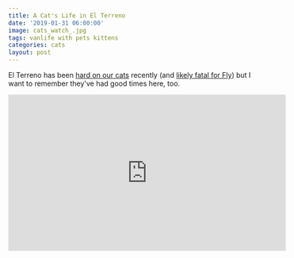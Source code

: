 ```yaml
---
title: A Cat's Life in El Terreno
date: '2019-01-31 06:00:00'
image: cats_watch_.jpg
tags: vanlife with pets kittens
categories: cats
layout: post
---
```


El Terreno has been [hard on our cats](http://reverdecer.annalisagross.com/2019/01/29/keeping-gris-company/) recently (and [likely fatal for Fly](https://reverdecer.annalisagross.com/2019/01/27/el-terreno-incomplete/)) but I want to remember they've had good times here, too.

<iframe width="560" height="315" src="https://www.youtube-nocookie.com/embed/LrwdyNRKDFQ" frameborder="0" allow="accelerometer; autoplay; encrypted-media; gyroscope; picture-in-picture" allowfullscreen></iframe>